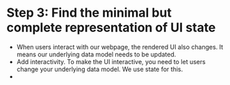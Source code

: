 # Step 3: Find the minimal but complete representation of UI state 

- When users interact with our webpage, the rendered UI also changes. It means our underlying data model needs to be updated.
- Add interactivity. To make the UI interactive, you need to let users change your underlying data model. We use state for this.
- 
